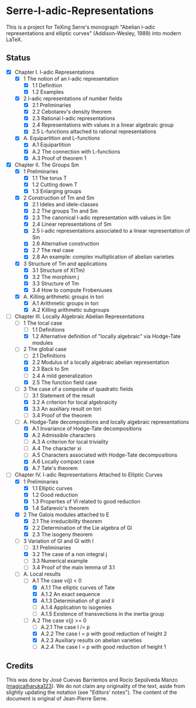 # Serre-l-adic-Representations

This is a project for TeXing Serre's monograph "Abelian l-adic representations
and elliptic curves" (Addison-Wesley, 1989) into modern LaTeX.

## Status

- [x] Chapter I. l-adic Representations
    - [x] 1 The notion of an l-adic representation
        - [x] 1.1 Definition
        - [x] 1.2 Examples
    - [x] 2 l-adic representations of number fields
        - [x] 2.1 Preliminaries
        - [x] 2.2 Cebotarev's density theorem
        - [x] 2.3 Rational l-adic representations
        - [x] 2.4 Representations with values in a linear algebraic group
        - [x] 2.5 L-functions attached to rational representations
    - [x] A. Equipartition and L-functions
        - [x] A.1 Equipartition
        - [x] A.2 The connection with L-functions
        - [x] A.3 Proof of theorem 1
- [x] Chapter II. The Groups Sm
    - [x] 1 Preliminaries
        - [x] 1.1 The torus T
        - [x] 1.2 Cutting down T
        - [x] 1.3 Enlarging groups
    - [x] 2 Construction of Tm and Sm
        - [x] 2.1 Ideles and idele-classes
        - [x] 2.2 The groups Tm and Sm
        - [x] 2.3 The canonical l-adic representation with values in Sm
        - [x] 2.4 Linear representations of Sm
        - [x] 2.5 l-adic representations associated to a linear representation of Sm
        - [x] 2.6 Alternative construction
        - [x] 2.7 The real case
        - [x] 2.8 An example: complex multiplication of abelian varieties
    - [x] 3 Structure of Tm and applications
        - [x] 3.1 Structure of X(Tm)
        - [x] 3.2 The morphism j
        - [x] 3.3 Structure of Tm
        - [x] 3.4 How to compute Frobeniuses
    - [x] A. Killing arithmetic groups in tori
        - [x] A.1 Arithmetic groups in tori
        - [x] A.2 Killing arithmetic subgroups
- [ ] Chapter III. Locally Algebraic Abelian Representations
    - [ ] 1 The local case
        - [ ] 1.1 Definitions
        - [x] 1.2 Alternative definition of "locally algebraic" via Hodge-Tate modules
    - [ ] 2 The global case
        - [ ] 2.1 Definitions
        - [x] 2.2 Modulus of a locally algebraic abelian representation
        - [x] 2.3 Back to Sm
        - [ ] 2.4 A mild generalization
        - [x] 2.5 The function field case
    - [ ] 3 The case of a composite of quadratic fields
        - [ ] 3.1 Statement of the result
        - [x] 3.2 A criterion for local algebraicity
        - [x] 3.3 An auxiliary result on tori
        - [ ] 3.4 Proof of the theorem
    - [ ] A. Hodge-Tate decompositions and locally algebraic representations
        - [x] A.1 Invariance of Hodge-Tate decompositions
        - [x] A.2 Admissible characters
        - [ ] A.3 A criterion for local triviality
        - [ ] A.4 The character xi
        - [ ] A.5 Characters associated with Hodge-Tate decompositions
        - [x] A.6 Locally compact case
        - [x] A.7 Tate's theorem
- [ ] Chapter IV. l-adic Representations Attached to Elliptic Curves
    - [x] 1 Preliminaries
        - [x] 1.1 Elliptic curves
        - [x] 1.2 Good reduction
        - [x] 1.3 Properties of Vl related to good reduction
        - [x] 1.4 Safarevic's theorem
    - [x] 2 The Galois modules attached to E
        - [x] 2.1 The irreducibility theorem
        - [x] 2.2 Determination of the Lie algebra of Gl
        - [x] 2.3 The isogeny theorem
    - [ ] 3 Variation of Gl and Gl with l
        - [ ] 3.1 Preliminaries
        - [x] 3.2 The case of a non integral j
        - [ ] 3.3 Numerical example
        - [ ] 3.4 Proof of the main lemma of 3.1
    - [ ] A. Local results
        - [ ] A.1 The case v(j) < 0
            - [x] A.1.1 The elliptic curves of Tate
            - [x] A.1.2 An exact sequence
            - [x] A.1.3 Determination of gl and il
            - [ ] A.1.4 Application to isogenies
            - [ ] A.1.5 Existence of transvections in the inertia group
        - [ ] A.2 The case v(j) >= 0
            - [ ] A.2.1 The case l /= p
            - [x] A.2.2 The case l = p with good reduction of height 2
            - [x] A.2.3 Auxiliary results on abelian varieties
            - [ ] A.2.4 The case l = p with good reduction of height 1

## Credits
This was done by José Cuevas Barrientos and Rocío Sepúlveda Manzo
([magicalharuka123](https://github.com/magicalharuka123)).
We do not claim any originality of the text, aside from slightly updating the
notation (see "Editors' notes").
The content of the document is original of Jean-Pierre Serre.
